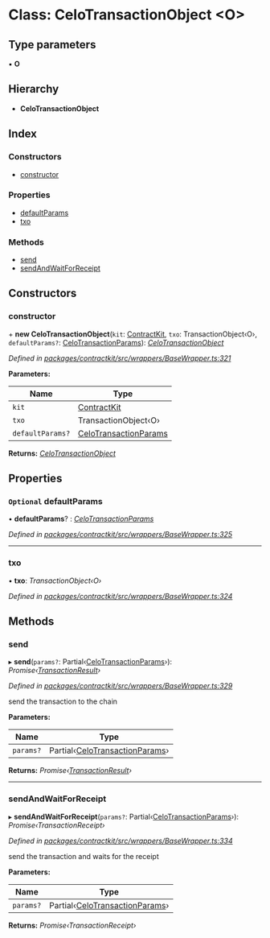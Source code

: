 # Class: CeloTransactionObject <**O**>

## Type parameters

▪ **O**

## Hierarchy

* **CeloTransactionObject**

## Index

### Constructors

* [constructor](_wrappers_basewrapper_.celotransactionobject.md#constructor)

### Properties

* [defaultParams](_wrappers_basewrapper_.celotransactionobject.md#optional-defaultparams)
* [txo](_wrappers_basewrapper_.celotransactionobject.md#txo)

### Methods

* [send](_wrappers_basewrapper_.celotransactionobject.md#send)
* [sendAndWaitForReceipt](_wrappers_basewrapper_.celotransactionobject.md#sendandwaitforreceipt)

## Constructors

###  constructor

\+ **new CeloTransactionObject**(`kit`: [ContractKit](_kit_.contractkit.md), `txo`: TransactionObject‹O›, `defaultParams?`: [CeloTransactionParams](../modules/_wrappers_basewrapper_.md#celotransactionparams)): *[CeloTransactionObject](_wrappers_basewrapper_.celotransactionobject.md)*

*Defined in [packages/contractkit/src/wrappers/BaseWrapper.ts:321](https://github.com/celo-org/celo-monorepo/blob/master/packages/contractkit/src/wrappers/BaseWrapper.ts#L321)*

**Parameters:**

Name | Type |
------ | ------ |
`kit` | [ContractKit](_kit_.contractkit.md) |
`txo` | TransactionObject‹O› |
`defaultParams?` | [CeloTransactionParams](../modules/_wrappers_basewrapper_.md#celotransactionparams) |

**Returns:** *[CeloTransactionObject](_wrappers_basewrapper_.celotransactionobject.md)*

## Properties

### `Optional` defaultParams

• **defaultParams**? : *[CeloTransactionParams](../modules/_wrappers_basewrapper_.md#celotransactionparams)*

*Defined in [packages/contractkit/src/wrappers/BaseWrapper.ts:325](https://github.com/celo-org/celo-monorepo/blob/master/packages/contractkit/src/wrappers/BaseWrapper.ts#L325)*

___

###  txo

• **txo**: *TransactionObject‹O›*

*Defined in [packages/contractkit/src/wrappers/BaseWrapper.ts:324](https://github.com/celo-org/celo-monorepo/blob/master/packages/contractkit/src/wrappers/BaseWrapper.ts#L324)*

## Methods

###  send

▸ **send**(`params?`: Partial‹[CeloTransactionParams](../modules/_wrappers_basewrapper_.md#celotransactionparams)›): *Promise‹[TransactionResult](_utils_tx_result_.transactionresult.md)›*

*Defined in [packages/contractkit/src/wrappers/BaseWrapper.ts:329](https://github.com/celo-org/celo-monorepo/blob/master/packages/contractkit/src/wrappers/BaseWrapper.ts#L329)*

send the transaction to the chain

**Parameters:**

Name | Type |
------ | ------ |
`params?` | Partial‹[CeloTransactionParams](../modules/_wrappers_basewrapper_.md#celotransactionparams)› |

**Returns:** *Promise‹[TransactionResult](_utils_tx_result_.transactionresult.md)›*

___

###  sendAndWaitForReceipt

▸ **sendAndWaitForReceipt**(`params?`: Partial‹[CeloTransactionParams](../modules/_wrappers_basewrapper_.md#celotransactionparams)›): *Promise‹TransactionReceipt›*

*Defined in [packages/contractkit/src/wrappers/BaseWrapper.ts:334](https://github.com/celo-org/celo-monorepo/blob/master/packages/contractkit/src/wrappers/BaseWrapper.ts#L334)*

send the transaction and waits for the receipt

**Parameters:**

Name | Type |
------ | ------ |
`params?` | Partial‹[CeloTransactionParams](../modules/_wrappers_basewrapper_.md#celotransactionparams)› |

**Returns:** *Promise‹TransactionReceipt›*
